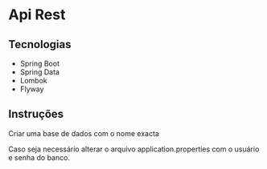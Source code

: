 # Api Rest

## Tecnologias 

- Spring Boot
- Spring Data
- Lombok
- Flyway

## Instruções

Criar uma base de dados com o nome exacta

Caso seja necessário alterar o arquivo application.properties com o usuário e senha do banco.

